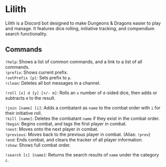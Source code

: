 # Lilith
Lilith is a Discord bot designed to make Dungeons &amp; Dragons easier to play and manage. It features dice rolling, initiative tracking, and compendium search functionality.

## Commands
`!help`: Shows a list of common commands, and a link to a list of all commands.  
`!prefix`: Shows current prefix.  
`!setPrefix [p]`: Sets prefix to `p`.  
`!clean`: Deletes all bot messages in a channel.  
  
`!roll [x] d [y] [+/- m]`: Rolls an `x` number of `d`-sided dice, then adds or subtracts `m` to the result.  
  
`!join [name] [i]`: Adds a combatant as `name` to the combat order with `i` for their initiative roll.  
`!kill [name]`: Deletes the combatant `name` if they exist in the combat order.  
`!begin`: Begins combat, and tags the first player in combat.  
`!next`: Moves onto the next player in combat.  
`!previous`: Moves back to the previous player in combat. (Alias: `!prev`)  
`!end`: Ends combat, and clears the tracker of all player information.  
`!show`: Shows full combat order.  
  
`!search [c] [name]`: Returns the search results of `name` under the category `c`.
